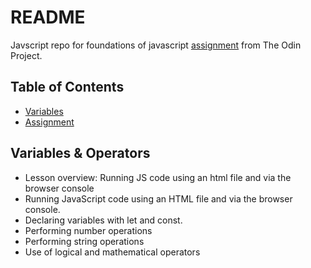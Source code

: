 # README

Javscript repo for foundations of javascript [assignment](hhttps://www.theodinproject.com/lessons/foundations-variables-and-operators) from The Odin Project.

## Table of Contents

-   [Variables](#variables)
-   [Assignment](#assignment)

## Variables & Operators

-   Lesson overview: Running JS code using an html file and via the browser console
-   Running JavaScript code using an HTML file and via the browser console.
-   Declaring variables with let and const.
-   Performing number operations
-   Performing string operations
-   Use of logical and mathematical operators
